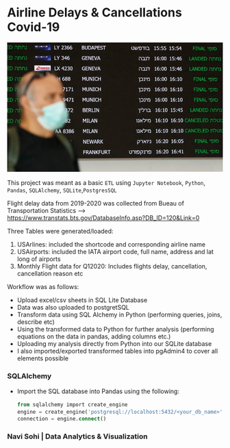 # Airline Delays & Cancellations Covid-19

![COVID19travels.jpg](Data/COVID19travels.jpg)

This project was meant as a basic `ETL` using `Jupyter Notebook`, `Python`, `Pandas`, `SQLAlchemy`, `SQLite`,`PostgresSQL`

Flight delay data from 2019-2020 was collected from Bueau of Transportation Statistics --> https://www.transtats.bts.gov/DatabaseInfo.asp?DB_ID=120&Link=0

Three Tables were generated/loaded:

1) USArlines: included the shortcode and corresponding airline name
2) USAirports: included the IATA airport code, full name, address and lat long of airports
3) Monthly Flight data for Q12020: Includes flights delay, cancellation, cancellation reason etc

Workflow was as follows:

* Upload excel/csv sheets in SQL Lite Database
* Data was also uploaded to postgretSQL
* Transform data using SQL Alchemy in Python (performing queries, joins, describe etc)
* Using the transformed data to Python for further analysis (performing equations on the data in pandas, adding columns etc.)
* Uploading my analysis directly from Python into our SQLite database
* I also imported/exported transformed tables into pgAdmin4 to cover all elements possible

### SQLAlchemy
* Import the SQL database into Pandas using the following:
   ```sql
   from sqlalchemy import create_engine
   engine = create_engine('postgresql://localhost:5432/<your_db_name>')
   connection = engine.connect()
   ```

### Navi Sohi | Data Analytics & Visualization
